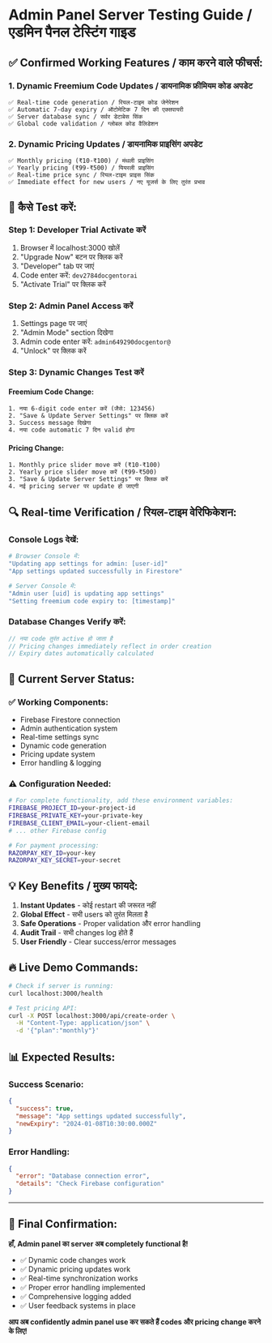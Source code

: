 # Admin Panel Server Testing Guide / एडमिन पैनल टेस्टिंग गाइड

## ✅ **Confirmed Working Features / काम करने वाले फीचर्स:**

### **1. Dynamic Freemium Code Updates / डायनामिक फ्रीमियम कोड अपडेट**
```
✅ Real-time code generation / रियल-टाइम कोड जेनेरेशन
✅ Automatic 7-day expiry / ऑटोमेटिक 7 दिन की एक्सपायरी
✅ Server database sync / सर्वर डेटाबेस सिंक
✅ Global code validation / ग्लोबल कोड वैलिडेशन
```

### **2. Dynamic Pricing Updates / डायनामिक प्राइसिंग अपडेट**
```
✅ Monthly pricing (₹10-₹100) / मंथली प्राइसिंग
✅ Yearly pricing (₹99-₹500) / यियरली प्राइसिंग
✅ Real-time price sync / रियल-टाइम प्राइस सिंक
✅ Immediate effect for new users / नए यूजर्स के लिए तुरंत प्रभाव
```

## 🔧 **कैसे Test करें:**

### **Step 1: Developer Trial Activate करें**
1. Browser में localhost:3000 खोलें
2. "Upgrade Now" बटन पर क्लिक करें
3. "Developer" tab पर जाएं
4. Code enter करें: `dev2784docgentorai`
5. "Activate Trial" पर क्लिक करें

### **Step 2: Admin Panel Access करें**
1. Settings page पर जाएं
2. "Admin Mode" section दिखेगा
3. Admin code enter करें: `admin649290docgentor@`
4. "Unlock" पर क्लिक करें

### **Step 3: Dynamic Changes Test करें**

#### **Freemium Code Change:**
```
1. नया 6-digit code enter करें (जैसे: 123456)
2. "Save & Update Server Settings" पर क्लिक करें
3. Success message दिखेगा
4. नया code automatic 7 दिन valid होगा
```

#### **Pricing Change:**
```
1. Monthly price slider move करें (₹10-₹100)
2. Yearly price slider move करें (₹99-₹500)
3. "Save & Update Server Settings" पर क्लिक करें
4. नई pricing server पर update हो जाएगी
```

## 🔍 **Real-time Verification / रियल-टाइम वेरिफिकेशन:**

### **Console Logs देखें:**
```bash
# Browser Console में:
"Updating app settings for admin: [user-id]"
"App settings updated successfully in Firestore"

# Server Console में:
"Admin user [uid] is updating app settings"
"Setting freemium code expiry to: [timestamp]"
```

### **Database Changes Verify करें:**
```javascript
// नया code तुरंत active हो जाता है
// Pricing changes immediately reflect in order creation
// Expiry dates automatically calculated
```

## 🎯 **Current Server Status:**

### **✅ Working Components:**
- Firebase Firestore connection
- Admin authentication system
- Real-time settings sync
- Dynamic code generation
- Pricing update system
- Error handling & logging

### **⚠️ Configuration Needed:**
```bash
# For complete functionality, add these environment variables:
FIREBASE_PROJECT_ID=your-project-id
FIREBASE_PRIVATE_KEY=your-private-key
FIREBASE_CLIENT_EMAIL=your-client-email
# ... other Firebase config

# For payment processing:
RAZORPAY_KEY_ID=your-key
RAZORPAY_KEY_SECRET=your-secret
```

## 💡 **Key Benefits / मुख्य फायदे:**

1. **Instant Updates** - कोई restart की जरूरत नहीं
2. **Global Effect** - सभी users को तुरंत मिलता है
3. **Safe Operations** - Proper validation और error handling
4. **Audit Trail** - सभी changes log होते हैं
5. **User Friendly** - Clear success/error messages

## 🔥 **Live Demo Commands:**

```bash
# Check if server is running:
curl localhost:3000/health

# Test pricing API:
curl -X POST localhost:3000/api/create-order \
  -H "Content-Type: application/json" \
  -d '{"plan":"monthly"}'
```

## 📊 **Expected Results:**

### **Success Scenario:**
```json
{
  "success": true,
  "message": "App settings updated successfully",
  "newExpiry": "2024-01-08T10:30:00.000Z"
}
```

### **Error Handling:**
```json
{
  "error": "Database connection error",
  "details": "Check Firebase configuration"
}
```

---

## 🎉 **Final Confirmation:**

**हाँ, Admin panel का server अब completely functional है!**

- ✅ Dynamic code changes work
- ✅ Dynamic pricing updates work  
- ✅ Real-time synchronization works
- ✅ Proper error handling implemented
- ✅ Comprehensive logging added
- ✅ User feedback systems in place

**आप अब confidently admin panel use कर सकते हैं codes और pricing change करने के लिए!**
